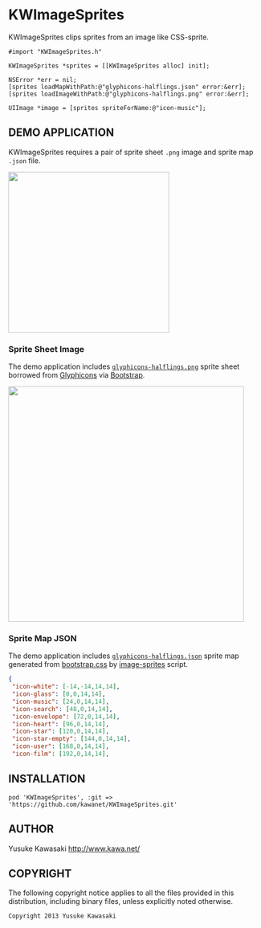 KWImageSprites
==============

KWImageSprites clips sprites from an image like CSS-sprite.

```obj-c
#import "KWImageSprites.h"
```

```obj-c
KWImageSprites *sprites = [[KWImageSprites alloc] init];

NSError *err = nil;
[sprites loadMapWithPath:@"glyphicons-halflings.json" error:&err];
[sprites loadImageWithPath:@"glyphicons-halflings.png" error:&err];

UIImage *image = [sprites spriteForName:@"icon-music"];
```

## DEMO APPLICATION

KWImageSprites requires a pair of sprite sheet `.png` image and sprite map `.json` file.

<img src="https://raw.github.com/kawanet/KWImageSprites/master/public/capture1.png" width="320">

### Sprite Sheet Image

The demo application includes
[`glyphicons-halflings.png`](https://raw.github.com/kawanet/KWImageSprites/master/KWImageSprites/glyphicons-halflings.png)
sprite sheet borrowed from
[Glyphicons](http://glyphicons.com)
via
[Bootstrap](https://raw.github.com/twbs/bootstrap/v2.3.2/img/glyphicons-halflings.png).

<img src="https://raw.github.com/kawanet/KWImageSprites/master/KWImageSprites/glyphicons-halflings.png" width="469">

### Sprite Map JSON

The demo application includes
[`glyphicons-halflings.json`](https://raw.github.com/kawanet/KWImageSprites/master/KWImageSprites/glyphicons-halflings.json)
sprite map generated from
[bootstrap.css](https://github.com/twbs/bootstrap/blob/v2.3.2/docs/assets/css/bootstrap.css)
by
[image-sprites](https://github.com/kawanet/image-sprites)
script.

```json:glyphicons-halflings.json
{
 "icon-white": [-14,-14,14,14],
 "icon-glass": [0,0,14,14],
 "icon-music": [24,0,14,14],
 "icon-search": [48,0,14,14],
 "icon-envelope": [72,0,14,14],
 "icon-heart": [96,0,14,14],
 "icon-star": [120,0,14,14],
 "icon-star-empty": [144,0,14,14],
 "icon-user": [168,0,14,14],
 "icon-film": [192,0,14,14],
```

## INSTALLATION

```rb:Podfile
pod 'KWImageSprites', :git => 'https://github.com/kawanet/KWImageSprites.git'
```

## AUTHOR

Yusuke Kawasaki http://www.kawa.net/

## COPYRIGHT 
The following copyright notice applies to all the files provided in this distribution, including binary files, unless explicitly noted otherwise.

    Copyright 2013 Yusuke Kawasaki
